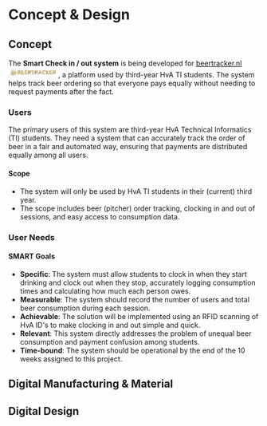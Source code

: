 # Concept & Design
## Concept

The **Smart Check in / out system** is being developed for [beertracker.nl](http://beertracker.nl) <img src="../../assets/images/logo.png" alt="Alt text" width="100" />, a platform used by third-year HvA TI students. The system helps track beer ordering so that everyone pays equally without needing to request payments after the fact.

### Users
The primary users of this system are third-year HvA Technical Informatics (TI) students. They need a system that can accurately track the order of beer in a fair and automated way, ensuring that payments are distributed equally among all users. 
#### Scope
- The system will only be used by HvA TI students in their (current) third year.
- The scope includes beer (pitcher) order tracking, clocking in and out of sessions, and easy access to consumption data.


### User Needs

#### SMART Goals
- **Specific**: The system must allow students to clock in when they start drinking and clock out when they stop, accurately logging consumption times and calculating how much each person owes.
- **Measurable**: The system should record the number of users and total beer consumption during each session.
- **Achievable**: The solution will be implemented using an RFID scanning of HvA ID's to make clocking in and out simple and quick.
- **Relevant**: This system directly addresses the problem of unequal beer consumption and payment confusion among students.
- **Time-bound**: The system should be operational by the end of the 10 weeks assigned to this project.

## Digital Manufacturing & Material
## Digital Design
